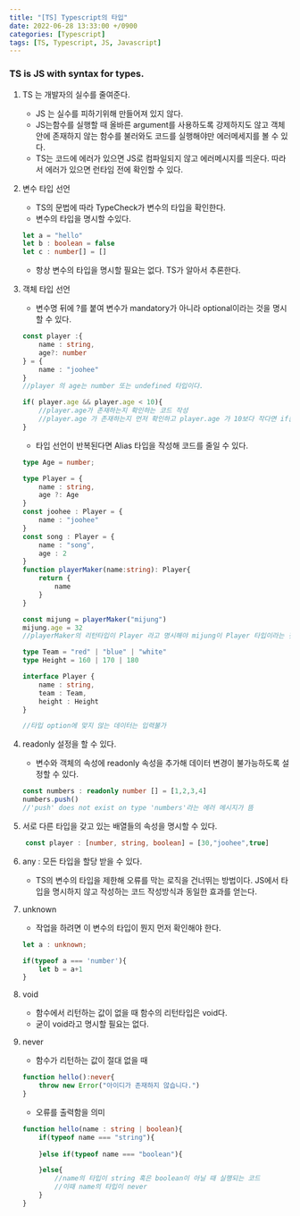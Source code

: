 ```yaml
---
title: "[TS] Typescript의 타입"
date: 2022-06-28 13:33:00 +/0900
categories: [Typescript]
tags: [TS, Typescript, JS, Javascript]    
---
```


### TS is JS with syntax for types.

1. TS 는 개발자의 실수를 줄여준다.
	-	JS 는 실수를 피하기위해 만들어져 있지 않다.
	-	JS는함수를 실행할 때 올바른 argument를 사용하도록 강제하지도 않고 객체안에 존재하지 않는 함수를 불러와도 코드를 실행해야만 에러메세지를 볼 수 있다.
	- TS는 코드에 에러가 있으면 JS로 컴파일되지 않고 에러메시지를 띄운다. 따라서 에러가 있으면 런타임 전에 확인할 수 있다.

2. 변수 타입 선언
	- TS의 문법에 따라 TypeCheck가 변수의 타입을 확인한다. 
	- 변수의 타입을 명시할 수있다.
	```typescript
	let a = "hello"
	let b : boolean = false
	let c : number[] = []
	```
	- 항상 변수의 타입을 명시할 필요는 없다. TS가 알아서 추론한다.

3. 객체 타입 선언
	- 변수명 뒤에 ?를 붙여 변수가 mandatory가 아니라 optional이라는 것을 명시할 수 있다.
	
	```typescript
	const player :{
		name : string,
		age?: number
	} = {
		name : "joohee"
	}
	//player 의 age는 number 또는 undefined 타입이다.
	
	if( player.age && player.age < 10){ 
		//player.age가 존재하는지 확인하는 코드 작성
		//player.age 가 존재하는지 먼저 확인하고 player.age 가 10보다 작다면 if문을 탄다.
	}
	```
	
	- 타입 선언이 반복된다면 Alias 타입을 작성해 코드를 줄일 수 있다.
	
	```typescript
	type Age = number;

	type Player = {
		name : string,
		age ?: Age 
	}
	const joohee : Player = {
		name : "joohee"
	}
	const song : Player = {
		name : "song",
		age : 2
	}
	function playerMaker(name:string): Player{
		return {
			name
		}
	}

	const mijung = playerMaker("mijung")
	mijung.age = 32
	//playerMaker의 리턴타입이 Player 라고 명시해야 mijung이 Player 타입이라는 것을 알 수 있다. 
	```
	```typescript
	type Team = "red" | "blue" | "white"
	type Height = 160 | 170 | 180
	
	interface Player {
		name : string,
		team : Team,
		height : Height
	}
	
	//타입 option에 맞지 않는 데이터는 입력불가
	```

	
4. readonly 설정을 할 수 있다.
	- 변수와 객체의 속성에 readonly 속성을 추가해 데이터 변경이 불가능하도록 설정할 수 있다.
	```typescript
	const numbers : readonly number [] = [1,2,3,4]
	numbers.push()
	//'push' does not exist on type 'numbers'라는 에러 메시지가 뜸
	```
5. 서로 다른 타입을 갖고 있는 배열들의 속성을 명시할 수 있다.
```typescript
	const player : [number, string, boolean] = [30,"joohee",true]
```
6. any : 모든 타입을 할당 받을 수 있다.
	- TS의 변수의 타입을 제한해 오류를 막는 로직을 건너뛰는 방법이다. JS에서 타입을 명시하지 않고 작성하는 코드 작성방식과 동일한 효과를 얻는다.

7. unknown 
	-  작업을 하려면 이 변수의 타입이 뭔지 먼저 확인해야 한다.
	
	```typescript
	let a : unknown;

	if(typeof a === 'number'){
		let b = a+1
	}
	```

8. void
	- 함수에서 리턴하는 값이 없을 때 함수의 리턴타입은 void다.
	- 굳이 void라고 명시할 필요는 없다.  

9. never
	- 함수가 리턴하는 값이 절대 없을 때  
	
	```typescript
	function hello():never{
		throw new Error("아이디가 존재하지 않습니다.")
	}
	```
	- 오류를 출력함을 의미 
	
	```typescript
	function hello(name : string | boolean){
		if(typeof name === "string"){
			
		}else if(typeof name === "boolean"){

		}else{
			//name의 타입이 string 혹은 boolean이 아닐 때 실행되는 코드
			//이때 name의 타입이 never 
		}
	}

	```
